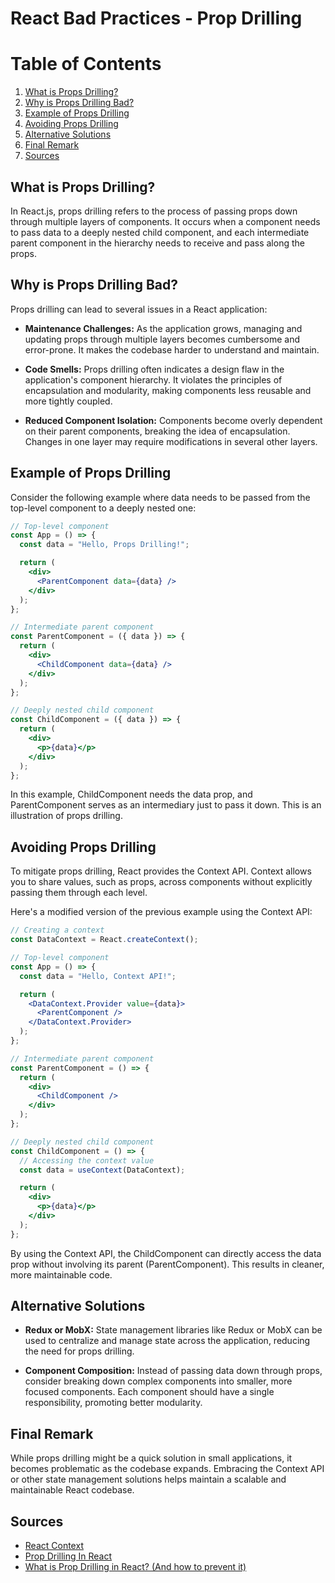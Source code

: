 # React Bad Practices - Prop Drilling

# Table of Contents
1. [What is Props Drilling?](#what-is-props-drilling)
2. [Why is Props Drilling Bad?](#why-is-props-drilling-bad)
3. [Example of Props Drilling](#example-of-props-drilling)
4. [Avoiding Props Drilling](#avoiding-props-drilling)
5. [Alternative Solutions](#alternative-solutions)
6. [Final Remark](#final-remark)
7. [Sources](#sources)

## What is Props Drilling?
In React.js, props drilling refers to the process of passing props down through multiple layers of components. It occurs when a component needs to pass data to a deeply nested child component, and each intermediate parent component in the hierarchy needs to receive and pass along the props.

## Why is Props Drilling Bad?
Props drilling can lead to several issues in a React application:

- **Maintenance Challenges:** As the application grows, managing and updating props through multiple layers becomes cumbersome and error-prone. It makes the codebase harder to understand and maintain.

- **Code Smells:** Props drilling often indicates a design flaw in the application's component hierarchy. It violates the principles of encapsulation and modularity, making components less reusable and more tightly coupled.

- **Reduced Component Isolation:** Components become overly dependent on their parent components, breaking the idea of encapsulation. Changes in one layer may require modifications in several other layers.

## Example of Props Drilling
Consider the following example where data needs to be passed from the top-level component to a deeply nested one:
```jsx
// Top-level component
const App = () => {
  const data = "Hello, Props Drilling!";

  return (
    <div>
      <ParentComponent data={data} />
    </div>
  );
};

// Intermediate parent component
const ParentComponent = ({ data }) => {
  return (
    <div>
      <ChildComponent data={data} />
    </div>
  );
};

// Deeply nested child component
const ChildComponent = ({ data }) => {
  return (
    <div>
      <p>{data}</p>
    </div>
  );
};
```
In this example, ChildComponent needs the data prop, and ParentComponent serves as an intermediary just to pass it down. This is an illustration of props drilling.

## Avoiding Props Drilling
To mitigate props drilling, React provides the Context API. Context allows you to share values, such as props, across components without explicitly passing them through each level.

Here's a modified version of the previous example using the Context API:

```jsx
// Creating a context
const DataContext = React.createContext();

// Top-level component
const App = () => {
  const data = "Hello, Context API!";

  return (
    <DataContext.Provider value={data}>
      <ParentComponent />
    </DataContext.Provider>
  );
};

// Intermediate parent component
const ParentComponent = () => {
  return (
    <div>
      <ChildComponent />
    </div>
  );
};

// Deeply nested child component
const ChildComponent = () => {
  // Accessing the context value
  const data = useContext(DataContext);

  return (
    <div>
      <p>{data}</p>
    </div>
  );
};
```

By using the Context API, the ChildComponent can directly access the data prop without involving its parent (ParentComponent). This results in cleaner, more maintainable code.

## Alternative Solutions
- **Redux or MobX:** State management libraries like Redux or MobX can be used to centralize and manage state across the application, reducing the need for props drilling.

- **Component Composition:** Instead of passing data down through props, consider breaking down complex components into smaller, more focused components. Each component should have a single responsibility, promoting better modularity.

## Final Remark
While props drilling might be a quick solution in small applications, it becomes problematic as the codebase expands. Embracing the Context API or other state management solutions helps maintain a scalable and maintainable React codebase.

## Sources
- [React Context](https://legacy.reactjs.org/docs/context.html)
- [Prop Drilling In React](https://kentcdodds.com/blog/prop-drilling)
- [What is Prop Drilling in React? (And how to prevent it)](https://www.youtube.com/watch?v=MCTB_w0Guso)
